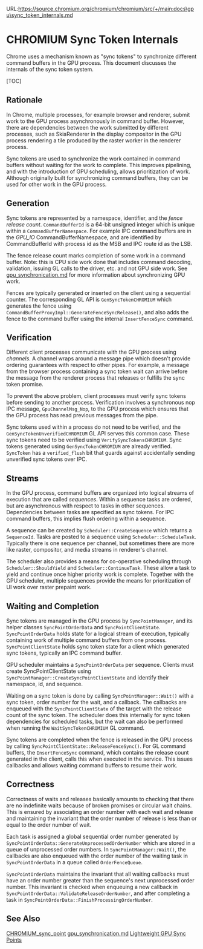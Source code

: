 URL:https://source.chromium.org/chromium/chromium/src/+/main:docs\gpu\sync_token_internals.md
# CHROMIUM Sync Token Internals

Chrome uses a mechanism known as "sync tokens" to synchronize different command
buffers in the GPU process. This document discusses the internals of the sync
token system.

[TOC]

## Rationale

In Chrome, multiple processes, for example browser and renderer, submit work to
the GPU process asynchronously in command buffer. However, there are
dependencies between the work submitted by different processes, such as
SkiaRenderer in the display compositor in the GPU process rendering a tile
produced by the raster worker in the renderer process.

Sync tokens are used to synchronize the work contained in command buffers
without waiting for the work to complete. This improves pipelining, and with the
introduction of GPU scheduling, allows prioritization of work. Although
originally built for synchronizing command buffers, they can be used for other
work in the GPU process.

## Generation

Sync tokens are represented by a namespace, identifier, and the *fence release
count*. `CommandBufferId` is a 64-bit unsigned integer which is unique within a
`CommandBufferNamespace`. For example IPC command buffers are in the *GPU_IO*
CommandBufferNamespace, and are identified by CommandBufferId with process id as
the MSB and IPC route id as the LSB.

The fence release count marks completion of some work in a command buffer. Note:
this is CPU side work done that includes command decoding, validation, issuing
GL calls to the driver, etc. and not GPU side work. See
[gpu_synchronication.md](/docs/design/gpu_synchronization.md) for more
information about synchronizing GPU work.

Fences are typically generated or inserted on the client using a sequential
counter. The corresponding GL API is `GenSyncTokenCHROMIUM` which generates the
fence using `CommandBufferProxyImpl::GenerateFenceSyncRelease()`, and also adds
the fence to the command buffer using the internal `InsertFenceSync` command.

## Verification

Different client processes communicate with the GPU process using *channels*. A
channel wraps around a message pipe which doesn't provide ordering guarantees
with respect to other pipes. For example, a message from the browser process
containing a sync token wait can arrive before the message from the renderer
process that releases or fulfills the sync token promise.

To prevent the above problem, client processes must verify sync tokens before
sending to another process. Verification involves a synchronous nop IPC message,
`GpuChannelMsg_Nop`, to the GPU process which ensures that the GPU process has
read previous messages from the pipe.

Sync tokens used within a process do not need to be verified, and the
`GenSyncTokenUnverifiedCHROMIUM` GL API serves this common case. These sync
tokens need to be verified using `VerifySyncTokensCHROMIUM`. Sync tokens
generated using `GenSyncTokenCHROMIUM` are already verified. `SyncToken` has a
`verified_flush` bit that guards against accidentally sending unverified sync
tokens over IPC.

## Streams

In the GPU process, command buffers are organized into logical streams of
execution that are called *sequences*. Within a sequence tasks are ordered, but
are asynchronous with respect to tasks in other sequences. Dependencies between
tasks are specified as sync tokens. For IPC command buffers, this implies flush
ordering within a sequence.

A sequence can be created by `Scheduler::CreateSequence` which returns a
`SequenceId`. Tasks are posted to a sequence using `Scheduler::ScheduleTask`.
Typically there is one sequence per channel, but sometimes there are more like
raster, compositor, and media streams in renderer's channel.

The scheduler also provides a means for co-operative scheduling through
`Scheduler::ShouldYield` and `Scheduler::ContinueTask`. These allow a task to
yield and continue once higher priority work is complete. Together with the GPU
scheduler, multiple sequences provide the means for prioritization of UI work
over raster prepaint work.

## Waiting and Completion

Sync tokens are managed in the GPU process by `SyncPointManager`, and its helper
classes `SyncPointOrderData` and `SyncPointClientState`. `SyncPointOrderData`
holds state for a logical stream of execution, typically containing work of
multiple command buffers from one process. `SyncPointClientState` holds sync token
state for a client which generated sync tokens, typically an IPC command buffer.

GPU scheduler maintains a `SyncPointOrderData` per sequence. Clients must create
SyncPointClientState using `SyncPointManager::CreateSyncPointClientState` and
identify their namespace, id, and sequence.

Waiting on a sync token is done by calling `SyncPointManager::Wait()` with a
sync token, order number for the wait, and a callback. The callbacks are
enqueued with the `SyncPointClientState` of the target with the release count of
the sync token. The scheduler does this internally for sync token dependencies
for scheduled tasks, but the wait can also be performed when running the
`WaitSyncTokenCHROMIUM` GL command.

Sync tokens are completed when the fence is released in the GPU process by
calling `SyncPointClientState::ReleaseFenceSync()`. For GL command buffers, the
`InsertFenceSync` command, which contains the release count generated in the
client, calls this when executed in the service. This issues callbacks and
allows waiting command buffers to resume their work.

## Correctness

Correctness of waits and releases basically amounts to checking that there are
no indefinite waits because of broken promises or circular wait chains. This is
ensured by associating an order number with each wait and release and
maintaining the invariant that the order number of release is less than or equal
to the order number of wait.

Each task is assigned a global sequential order number generated by
`SyncPointOrderData::GenerateUnprocessedOrderNumber` which are stored in a queue
of unprocessed order numbers. In `SyncPointManager::Wait()`, the callbacks are
also enqueued with the order number of the waiting task in `SyncPointOrderData`
in a queue called `OrderFenceQueue`.

`SyncPointOrderData` maintains the invariant that all waiting callbacks must
have an order number greater than the sequence's next unprocessed order number.
This invariant is checked when enqueuing a new callback in
`SyncPointOrderData::ValidateReleaseOrderNumber`, and after completing a task in
`SyncPointOrderData::FinishProcessingOrderNumber`.


## See Also

[CHROMIUM_sync_point](/gpu/GLES2/extensions/CHROMIUM/CHROMIUM_sync_point.txt)
[gpu_synchronication.md](/docs/design/gpu_synchronization.md)
[Lightweight GPU Sync Points](https://docs.google.com/document/d/1XwBYFuTcINI84ShNvqifkPREs3sw5NdaKzKqDDxyeHk/edit)
